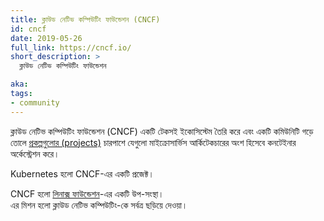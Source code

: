 ```yaml
---
title: ক্লাউড নেটিভ কম্পিউটিং ফাউন্ডেশন (CNCF)
id: cncf
date: 2019-05-26
full_link: https://cncf.io/
short_description: >
  ক্লাউড নেটিভ কম্পিউটিং ফাউন্ডেশন

aka:
tags:
- community
---
```

ক্লাউড নেটিভ কম্পিউটিং ফাউন্ডেশন (CNCF) একটি টেকসই ইকোসিস্টেম তৈরি করে এবং 
একটি কমিউনিটি গড়ে তোলে [প্রকল্পগুলোর (projects)](https://www.cncf.io/projects/) চারপাশে 
যেগুলো মাইক্রোসার্ভিস আর্কিটেকচারের অংশ হিসেবে কনটেইনার অর্কেস্ট্রেশন করে।

Kubernetes হলো CNCF-এর একটি প্রজেক্ট।

<!--more-->

CNCF হলো [লিনাক্স ফাউন্ডেশন](https://www.linuxfoundation.org/)-এর একটি উপ-সংস্থা।  
এর মিশন হলো ক্লাউড নেটিভ কম্পিউটিং-কে সর্বত্র ছড়িয়ে দেওয়া।
